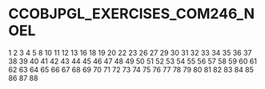 # CCOBJPGL_EXERCISES_COM246_NOEL




1
2
3
4
5
8
10
11
12
13
16
18
19
20
22
23
26
27
29
30
31
32
33
34
35
36
37
38
39
40
41
42
43
44
45
46
47
48
49
50
51
52
53
54
55
56
57
58
59
60
61
62
63
64
65
66
67
68
69
70
71
72
73
74
75
76
77
78
79
80
81
82
83
84
85
86
87
88
